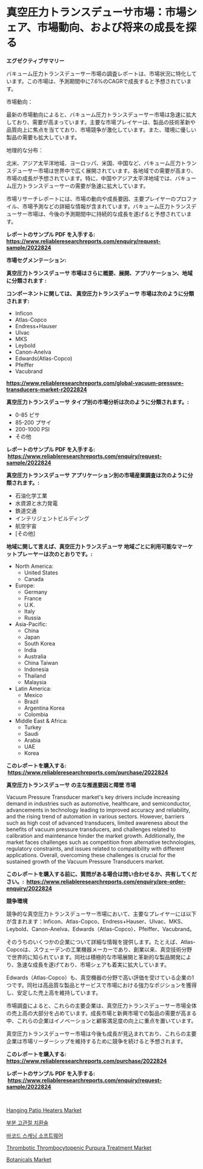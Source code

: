<p><h1>真空圧力トランスデューサ市場：市場シェア、市場動向、および将来の成長を探る</h1></p><p><strong>エグゼクティブサマリー</strong></p>
<p><p>バキューム圧力トランスデューサー市場の調査レポートは、市場状況に特化しています。この市場は、予測期間中に7.6%のCAGRで成長すると予想されています。</p><p>市場動向：</p><p>最新の市場動向によると、バキューム圧力トランスデューサー市場は急速に拡大しており、需要が高まっています。主要な市場プレイヤーは、製品の技術革新や品質向上に焦点を当てており、市場競争が激化しています。また、環境に優しい製品の需要も拡大しています。</p><p>地理的な分布：</p><p>北米、アジア太平洋地域、ヨーロッパ、米国、中国など、バキューム圧力トランスデューサー市場は世界中で広く展開されています。各地域での需要が高まり、市場の成長が予想されています。特に、中国やアジア太平洋地域では、バキューム圧力トランスデューサーの需要が急速に拡大しています。</p><p>市場リサーチレポートには、市場の動向や成長要因、主要プレイヤーのプロファイル、市場予測などの詳細な情報が含まれています。バキューム圧力トランスデューサー市場は、今後の予測期間中に持続的な成長を遂げると予想されています。</p></p>
<p><strong>レポートのサンプル PDF を入手する: <a href="https://www.reliableresearchreports.com/enquiry/request-sample/2022824">https://www.reliableresearchreports.com/enquiry/request-sample/2022824</a></strong></p>
<p><strong>市場セグメンテーション:</strong></p>
<p><strong> 真空圧力トランスデューサ 市場はさらに概要、展開、アプリケーション、地域に分類されます :</strong></p>
<p><strong>コンポーネントに関しては、 真空圧力トランスデューサ 市場は次のように分類されます: &nbsp;</strong></p>
<p><ul><li>Inficon</li><li>Atlas-Copco</li><li>Endress+Hauser</li><li>Ulvac</li><li>MKS</li><li>Leybold</li><li>Canon-Anelva</li><li>Edwards(Atlas-Copco)</li><li>Pfeiffer</li><li>Vacubrand</li></ul></p>
<p><strong><a href="https://www.reliableresearchreports.com/global-vacuum-pressure-transducers-market-r2022824">https://www.reliableresearchreports.com/global-vacuum-pressure-transducers-market-r2022824</a></strong></p>
<p><strong> 真空圧力トランスデューサ タイプ別の市場分析は次のように分類されます。:</strong></p>
<p><ul><li>0-85 ピサ</li><li>85-200 プサイ</li><li>200-1000 PSI</li><li>その他</li></ul></p>
<p><strong>レポートのサンプル PDF を入手する: &nbsp;<a href="https://www.reliableresearchreports.com/enquiry/request-sample/2022824">https://www.reliableresearchreports.com/enquiry/request-sample/2022824</a></strong></p>
<p><strong> 真空圧力トランスデューサ アプリケーション別の市場産業調査は次のように分類されます。:</strong></p>
<p><ul><li>石油化学工業</li><li>水資源と水力発電</li><li>鉄道交通</li><li>インテリジェントビルディング</li><li>航空宇宙</li><li>[その他]</li></ul></p>
<p><strong>地域に関して言えば、真空圧力トランスデューサ 地域ごとに利用可能なマーケットプレーヤーは次のとおりです。:</strong></p>
<p><ul>
    <li>
        North America:
        <ul>
            <li>United States</li>
            <li>Canada</li>
        </ul>
    </li>
    <li>
        Europe:
        <ul>
            <li>Germany</li>
            <li>France</li>
            <li>U.K.</li>
            <li>Italy</li>
            <li>Russia</li>
        </ul>
    </li>
    <li>
        Asia-Pacific:
        <ul>
            <li>China</li>
            <li>Japan</li>
            <li>South Korea</li>
            <li>India</li>
            <li>Australia</li>
            <li>China Taiwan</li>
            <li>Indonesia</li>
            <li>Thailand</li>
            <li>Malaysia</li>
        </ul>
    </li>
    <li>
        Latin America:
        <ul>
            <li>Mexico</li>
            <li>Brazil</li>
            <li>Argentina Korea</li>
            <li>Colombia</li>
        </ul>
    </li>
    <li>
        Middle East & Africa:
        <ul>
            <li>Turkey</li>
            <li>Saudi</li>
            <li>Arabia</li>
            <li>UAE</li>
            <li>Korea</li>
        </ul>
    </li>
    </ul></p>
<p><strong>このレポートを購入する: &nbsp;<a href="https://www.reliableresearchreports.com/purchase/2022824">https://www.reliableresearchreports.com/purchase/2022824</a></strong></p>
<p><strong>真空圧力トランスデューサ の主な推進要因と障壁 市場</strong></p>
<p><p>Vacuum Pressure Transducer market's key drivers include increasing demand in industries such as automotive, healthcare, and semiconductor, advancements in technology leading to improved accuracy and reliability, and the rising trend of automation in various sectors. However, barriers such as high cost of advanced transducers, limited awareness about the benefits of vacuum pressure transducers, and challenges related to calibration and maintenance hinder the market growth. Additionally, the market faces challenges such as competition from alternative technologies, regulatory constraints, and issues related to compatibility with different applications. Overall, overcoming these challenges is crucial for the sustained growth of the Vacuum Pressure Transducers market.</p></p>
<p><strong>このレポートを購入する前に、質問がある場合は問い合わせるか、共有してください。:&nbsp; <a href="https://www.reliableresearchreports.com/enquiry/pre-order-enquiry/2022824">https://www.reliableresearchreports.com/enquiry/pre-order-enquiry/2022824</a></strong></p>
<p><strong>競争環境</strong></p>
<p><p>競争的な真空圧力トランスデューサー市場において、主要なプレイヤーには以下が含まれます：Inficon、Atlas-Copco、Endress+Hauser、Ulvac、MKS、Leybold、Canon-Anelva、Edwards（Atlas-Copco）、Pfeiffer、Vacubrand。</p><p>そのうちのいくつかの企業について詳細な情報を提供します。たとえば、Atlas-Copcoは、スウェーデンの工業機器メーカーであり、創業以来、真空技術分野で世界的に知られています。同社は積極的な市場展開と革新的な製品開発により、急速な成長を遂げており、市場シェアも着実に拡大しています。</p><p>Edwards（Atlas-Copco）も、真空機器の分野で高い評価を受けている企業の1つです。同社は高品質な製品とサービスで市場における強力なポジションを獲得し、安定した売上高を維持しています。</p><p>市場調査によると、これらの主要企業は、真空圧力トランスデューサー市場全体の売上高の大部分を占めています。成長市場と新興市場での製品の需要が高まる中、これらの企業はイノベーションと顧客満足度の向上に重点を置いています。</p><p>真空圧力トランスデューサー市場は今後も成長が見込まれており、これらの主要企業は市場リーダーシップを維持するために競争を続けると予想されます。</p></p>
<p><strong>このレポートを購入する: &nbsp; <a href="https://www.reliableresearchreports.com/purchase/2022824">https://www.reliableresearchreports.com/purchase/2022824</a></strong></p>
<p><strong>レポートのサンプル PDF を入手する: &nbsp;<a href="https://www.reliableresearchreports.com/enquiry/request-sample/2022824">https://www.reliableresearchreports.com/enquiry/request-sample/2022824</a></strong><strong></strong></p>
<p>&nbsp;</p>
<p><p><a href="https://www.linkedin.com/pulse/hanging-patio-heaters-market-insight-trends-growth-forecasted-dvvmc">Hanging Patio Heaters Market</a></p><p><a href="https://medium.com/@jerrodhilll68/%EB%B6%80%EB%B6%84-%EB%8C%80%EC%B2%B4-%EA%B3%A8%EB%B0%98-%EC%88%98%EC%88%A0-%EC%8B%9C%EC%9E%A5%EC%9D%80-2031%EB%85%84%EA%B9%8C%EC%A7%80%EC%9D%98-%EC%8B%9C%EC%9E%A5-%EC%A0%90%EC%9C%A0%EC%9C%A8-%ED%81%AC%EA%B8%B0-%EB%B0%8F-%EC%98%88%EC%B8%A1%EC%97%90-%EC%B4%88%EC%A0%90%EC%9D%84-%EB%A7%9E%EC%B6%94%EA%B3%A0-%EC%9E%88%EC%8A%B5%EB%8B%88%EB%8B%A4-647418a45b39">부분 고관절 치환술</a></p><p><a href="https://github.com/Tristiarton768456/Market-Research-Report-List-1/blob/main/609830756686.md">바코드 스캐닝 소프트웨어</a></p><p><a href="https://github.com/susanjprice2023/Market-Research-Report-List-1/blob/main/thrombotic-thrombocytopenic-purpura-treatment-market.md">Thrombotic Thrombocytopenic Purpura Treatment Market</a></p><p><a href="https://github.com/ElmoRunolfsson2023/Market-Research-Report-List-1/blob/main/botanicals-market.md">Botanicals Market</a></p></p>